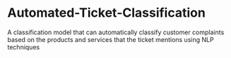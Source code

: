 # Automated-Ticket-Classification
A classification model that can automatically classify customer complaints based on the products and services  that the ticket mentions using NLP techniques
